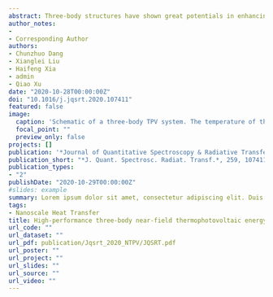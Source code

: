 ```yaml
---
abstract: Three-body structures have shown great potentials in enhancing the heat transfer rate and tuning radiation spectrum in the near-field region, whereas are rarely considered in improving near-field radiative energy conversion performance. Here, a three-body thermophotovoltaic system configured by a tungsten emitter, a metallic spectrum control layer, and an In0.18Sb0.82Ga photovoltaic cell is considered. By parameter optimization of the spectrum control layer, the efficiency and output power at the gap distance of 10 nm are enhanced from 24.7% and 1.88×105 W/m2 to 35.3% and 3.62×105 W/m2, respectively. The potential mechanism lies in the excitation of coupled surface plasmon polaritons of the metallic spectrum control layer. This work paves the way for applications of three-body structure in thermophotovoltaic systems and designing high-performance energy conversion systems.
author_notes:
- 
- Corresponding Author
authors:
- Chunzhuo Dang
- Xianglei Liu
- Haifeng Xia
- admin
- Qiao Xu
date: "2020-10-28T00:00:00Z"
doi: "10.1016/j.jqsrt.2020.107411"
featured: false
image:
  caption: 'Schematic of a three-body TPV system. The temperature of the spectrum control layer is determined based on energy balancen'
  focal_point: ""
  preview_only: false
projects: []
publication: '*Journal of Quantitative Spectroscopy & Radiative Transfer, 259*(107411)'
publication_short: "*J. Quant. Spectrosc. Radiat. Transf.*, 259, 107411"
publication_types:
- "2"
publishDate: "2020-10-29T00:00:00Z"
#slides: example
summary: Lorem ipsum dolor sit amet, consectetur adipiscing elit. Duis posuere tellus ac convallis placerat. Proin tincidunt magna sed ex sollicitudin condimentum.
tags:
- Nanoscale Heat Transfer
title: High-performance three-body near-field thermophotovoltaic energy conversion
url_code: ""
url_dataset: ""
url_pdf: publication/Jqsrt_2020_NTPV/JQSRT.pdf
url_poster: ""
url_project: ""
url_slides: ""
url_source: ""
url_video: ""
---
```


